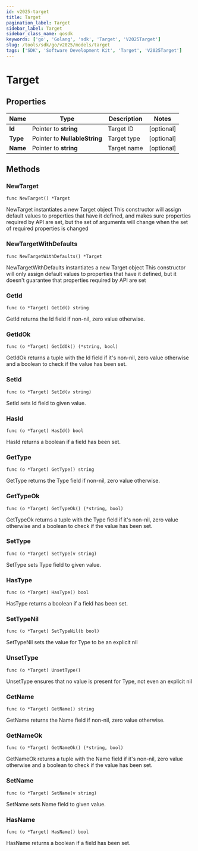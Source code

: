 ```yaml
---
id: v2025-target
title: Target
pagination_label: Target
sidebar_label: Target
sidebar_class_name: gosdk
keywords: ['go', 'Golang', 'sdk', 'Target', 'V2025Target'] 
slug: /tools/sdk/go/v2025/models/target
tags: ['SDK', 'Software Development Kit', 'Target', 'V2025Target']
---
```


# Target

## Properties

Name | Type | Description | Notes
------------ | ------------- | ------------- | -------------
**Id** | Pointer to **string** | Target ID | [optional] 
**Type** | Pointer to **NullableString** | Target type | [optional] 
**Name** | Pointer to **string** | Target name | [optional] 

## Methods

### NewTarget

`func NewTarget() *Target`

NewTarget instantiates a new Target object
This constructor will assign default values to properties that have it defined,
and makes sure properties required by API are set, but the set of arguments
will change when the set of required properties is changed

### NewTargetWithDefaults

`func NewTargetWithDefaults() *Target`

NewTargetWithDefaults instantiates a new Target object
This constructor will only assign default values to properties that have it defined,
but it doesn't guarantee that properties required by API are set

### GetId

`func (o *Target) GetId() string`

GetId returns the Id field if non-nil, zero value otherwise.

### GetIdOk

`func (o *Target) GetIdOk() (*string, bool)`

GetIdOk returns a tuple with the Id field if it's non-nil, zero value otherwise
and a boolean to check if the value has been set.

### SetId

`func (o *Target) SetId(v string)`

SetId sets Id field to given value.

### HasId

`func (o *Target) HasId() bool`

HasId returns a boolean if a field has been set.

### GetType

`func (o *Target) GetType() string`

GetType returns the Type field if non-nil, zero value otherwise.

### GetTypeOk

`func (o *Target) GetTypeOk() (*string, bool)`

GetTypeOk returns a tuple with the Type field if it's non-nil, zero value otherwise
and a boolean to check if the value has been set.

### SetType

`func (o *Target) SetType(v string)`

SetType sets Type field to given value.

### HasType

`func (o *Target) HasType() bool`

HasType returns a boolean if a field has been set.

### SetTypeNil

`func (o *Target) SetTypeNil(b bool)`

 SetTypeNil sets the value for Type to be an explicit nil

### UnsetType
`func (o *Target) UnsetType()`

UnsetType ensures that no value is present for Type, not even an explicit nil
### GetName

`func (o *Target) GetName() string`

GetName returns the Name field if non-nil, zero value otherwise.

### GetNameOk

`func (o *Target) GetNameOk() (*string, bool)`

GetNameOk returns a tuple with the Name field if it's non-nil, zero value otherwise
and a boolean to check if the value has been set.

### SetName

`func (o *Target) SetName(v string)`

SetName sets Name field to given value.

### HasName

`func (o *Target) HasName() bool`

HasName returns a boolean if a field has been set.


